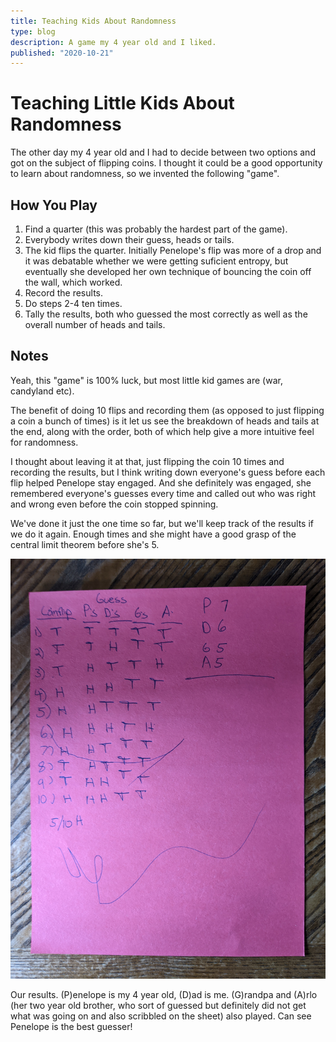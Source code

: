 ```yaml
---
title: Teaching Kids About Randomness
type: blog
description: A game my 4 year old and I liked.
published: "2020-10-21"
---
```


# Teaching Little Kids About Randomness
The other day my 4 year old and I had to decide between two options and got on
the subject of flipping coins. I thought it could be a good opportunity to
learn about randomness, so we invented the following "game".

## How You Play
1. Find a quarter (this was probably the hardest part of the game).
2. Everybody writes down their guess, heads or tails.
3. The kid flips the quarter. Initially Penelope's flip was more of a drop and it was debatable whether we were getting suficient entropy, but eventually she developed her own technique of bouncing the coin off the wall, which worked.
4. Record the results.
5. Do steps 2-4 ten times.
6. Tally the results, both who guessed the most correctly as well as the overall number of heads and tails.

## Notes
Yeah, this "game" is 100% luck, but most little kid games are (war, candyland
etc). 

The benefit of doing 10 flips and recording them (as opposed to just flipping
a coin a bunch of times) is it let us see the breakdown of heads and tails at
the end, along with the order, both of which help give a more intuitive feel
for randomness.

I thought about leaving it at that, just flipping the coin 10 times and
recording the results, but I think writing down everyone's guess before each
flip helped Penelope stay engaged. And she definitely was engaged, she
remembered everyone's guesses every time and called out who was right and wrong
even before the coin stopped spinning.

We've done it just the one time so far, but we'll keep track of the results if
we do it again. Enough times and she might have a good grasp of the central
limit theorem before she's 5. 

![Coinflip Results](/images/coinflip.jpg)

Our results. (P)enelope is my 4 year old, (D)ad is me. (G)randpa and (A)rlo
(her two year old brother, who sort of guessed but definitely did not get what
was going on and also scribbled on the sheet) also played. Can see Penelope is
the best guesser!
